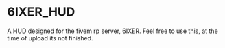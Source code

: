 # 6IXER_HUD
A HUD designed for the fivem rp server, 6IXER. Feel free to use this, at the time of upload its not finished.
